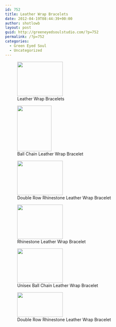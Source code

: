 ```yaml
---
id: 752
title: Leather Wrap Bracelets
date: 2012-04-19T08:44:39+00:00
author: shotlowb
layout: post
guid: http://greeneyedsoulstudio.com/?p=752
permalink: /?p=752
categories:
  - Green Eyed Soul
  - Uncategorized
---
```

<div id='gallery-4' class='gallery galleryid-752 gallery-columns-2 gallery-size-thumbnail'>
  <figure class='gallery-item'> 
  
  <div class='gallery-icon landscape'>
    <a href='http://localhost:4567/wp-content/uploads/2012/04/leatherwrapbracelets-031.jpg'><img width="150" height="113" src="http://localhost:4567/wp-content/uploads/2012/04/leatherwrapbracelets-031.jpg" class="attachment-thumbnail size-thumbnail" alt="" aria-describedby="gallery-4-753" sizes="100vw" /></a>
  </div><figcaption class='wp-caption-text gallery-caption' id='gallery-4-753'> Leather Wrap Bracelets </figcaption></figure><figure class='gallery-item'> 
  
  <div class='gallery-icon portrait'>
    <a href='http://localhost:4567/wp-content/uploads/2012/04/leatherwrapbracelets-039.jpg'><img width="113" height="150" src="http://localhost:4567/wp-content/uploads/2012/04/leatherwrapbracelets-039.jpg" class="attachment-thumbnail size-thumbnail" alt="" aria-describedby="gallery-4-754" sizes="100vw" /></a>
  </div><figcaption class='wp-caption-text gallery-caption' id='gallery-4-754'> Ball Chain Leather Wrap Bracelet </figcaption></figure><figure class='gallery-item'> 
  
  <div class='gallery-icon landscape'>
    <a href='http://localhost:4567/wp-content/uploads/2012/04/leatherwrapbracelets-004.jpg'><img width="150" height="113" src="http://localhost:4567/wp-content/uploads/2012/04/leatherwrapbracelets-004.jpg" class="attachment-thumbnail size-thumbnail" alt="" aria-describedby="gallery-4-755" sizes="100vw" /></a>
  </div><figcaption class='wp-caption-text gallery-caption' id='gallery-4-755'> Double Row Rhinestone Leather Wrap Bracelet </figcaption></figure><figure class='gallery-item'> 
  
  <div class='gallery-icon landscape'>
    <a href='http://localhost:4567/wp-content/uploads/2012/04/leatherwrapbracelets-012.jpg'><img width="150" height="113" src="http://localhost:4567/wp-content/uploads/2012/04/leatherwrapbracelets-012.jpg" class="attachment-thumbnail size-thumbnail" alt="" aria-describedby="gallery-4-756" sizes="100vw" /></a>
  </div><figcaption class='wp-caption-text gallery-caption' id='gallery-4-756'> Rhinestone Leather Wrap Bracelet </figcaption></figure><figure class='gallery-item'> 
  
  <div class='gallery-icon landscape'>
    <a href='http://localhost:4567/wp-content/uploads/2012/04/leatherwrapbracelets-021.jpg'><img width="150" height="113" src="http://localhost:4567/wp-content/uploads/2012/04/leatherwrapbracelets-021.jpg" class="attachment-thumbnail size-thumbnail" alt="" aria-describedby="gallery-4-757" sizes="100vw" /></a>
  </div><figcaption class='wp-caption-text gallery-caption' id='gallery-4-757'> Unisex Ball Chain Leather Wrap Bracelet </figcaption></figure><figure class='gallery-item'> 
  
  <div class='gallery-icon landscape'>
    <a href='http://localhost:4567/wp-content/uploads/2012/04/leatherwrapbracelets-005.jpg'><img width="150" height="81" src="http://localhost:4567/wp-content/uploads/2012/04/leatherwrapbracelets-005.jpg" class="attachment-thumbnail size-thumbnail" alt="" aria-describedby="gallery-4-758" sizes="100vw" /></a>
  </div><figcaption class='wp-caption-text gallery-caption' id='gallery-4-758'> Double Row Rhinestone Leather Wrap Bracelet </figcaption></figure>
</div>